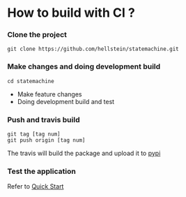 # How to build with CI ?

### Clone the project
```
git clone https://github.com/hellstein/statemachine.git
```

### Make changes and doing development build
```
cd statemachine 
```
* Make feature changes
* Doing development build and test

### Push and travis build
```
git tag [tag num]
git push origin [tag num]
```
The travis will build the package and upload it to [pypi](https://pypi.org/project/smgen/#history)

### Test the application
Refer to [Quick Start](../qs/deployment.md)
